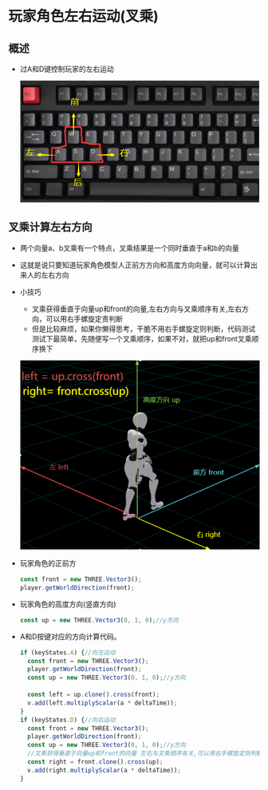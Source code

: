 # 玩家角色左右运动(叉乘)

## 概述

+ 过A和D键控制玩家的左右运动

  ![wasd按键示意图](images/wasd按键示意图.png)

## 叉乘计算左右方向

+ 两个向量a、b叉乘有一个特点，叉乘结果是一个同时垂直于a和b的向量
+ 这就是说只要知道玩家角色模型人正前方方向和高度方向向量，就可以计算出来人的左右方向

+ 小技巧
  + 叉乘获得垂直于向量up和front的向量,左右方向与叉乘顺序有关,左右方向，可以用右手螺旋定责判断
  + 但是比较麻烦，如果你懒得思考，干脆不用右手螺旋定则判断，代码测试测试下最简单，先随便写一个叉乘顺序，如果不对，就把up和front叉乘顺序换下

  ![人运动左右方向计算](images/人运动左右方向计算.png)

+ 玩家角色的正前方

  ```js
  const front = new THREE.Vector3();
  player.getWorldDirection(front);
  ```

+ 玩家角色的高度方向(竖直方向)

  ```js
  const up = new THREE.Vector3(0, 1, 0);//y方向
  ```

+ A和D按键对应的方向计算代码。

  ```js
  if (keyStates.A) {//向左运动
    const front = new THREE.Vector3();
    player.getWorldDirection(front);
    const up = new THREE.Vector3(0, 1, 0);//y方向

    const left = up.clone().cross(front);
    v.add(left.multiplyScalar(a * deltaTime));
  }
  if (keyStates.D) {//向右运动
    const front = new THREE.Vector3();
    player.getWorldDirection(front);
    const up = new THREE.Vector3(0, 1, 0);//y方向
    //叉乘获得垂直于向量up和front的向量 左右与叉乘顺序有关,可以用右手螺旋定则判断，也可以代码测试结合3D场景观察验证
    const right = front.clone().cross(up);
    v.add(right.multiplyScalar(a * deltaTime));
  }
  ```

